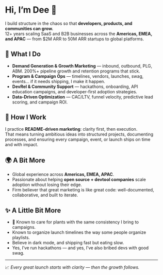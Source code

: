 # Hi, I’m Dee 👋

I build structure in the chaos so that **developers, products, and communities can grow.**  
12+ years scaling SaaS and B2B businesses across the **Americas, EMEA, and APAC** — from $2M ARR to 50M ARR startups to global platforms.  

## 🚀 What I Do
- **Demand Generation & Growth Marketing** — inbound, outbound, PLG, ABM. 200%+ pipeline growth and retention programs that stick.  
- **Program & Campaign Ops** — timelines, vendors, launches, swag, events… if it needs shipping, I make it happen.  
- **DevRel & Community Support** — hackathons, onboarding, API education campaigns, and developer-first adoption strategies.  
- **Data-Driven Optimization** — CAC/LTV, funnel velocity, predictive lead scoring, and campaign ROI.  

## 🤝 How I Work
I practice **README-driven marketing**: clarity first, then execution.  
That means turning ambitious ideas into structured projects, documenting processes, and ensuring every campaign, event, or launch ships on time and with impact.  

## 🌍 A Bit More
- Global experience across **Americas, EMEA, APAC**.  
- Passionate about helping **open source + devtool companies** scale adoption without losing their edge.  
- Firm believer that great marketing is like great code: well-documented, collaborative, and built to iterate.  

## ✨ A Little Bit More
- 🌱 Known to care for plants with the same consistency I bring to campaigns.  
- Known to organize launch timelines the way some people organize playlists.  
- Believe in dark mode, and shipping fast but eating slow.  
- Yes, I’ve run hackathons — and yes, I’ve also bribed devs with good swag.  

---
📈 *Every great launch starts with clarity — then the growth follows.*  



<!--
**OpenSourceDee/OpenSourceDee** is a ✨ _special_ ✨ repository because its `README.md` (this file) appears on your GitHub profile.

Here are some ideas to get you started:

- 🔭 I’m currently working on ...
- 🌱 I’m currently learning ...
- 👯 I’m looking to collaborate on ...
- 🤔 I’m looking for help with ...
- 💬 Ask me about ...
- 📫 How to reach me: ...
- 😄 Pronouns: ...
- ⚡ Fun fact: ...
-->
